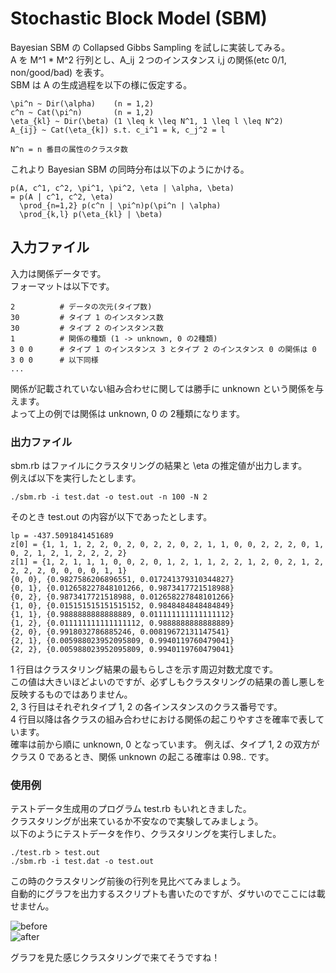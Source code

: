 # Stochastic Block Model (SBM)

Bayesian SBM の Collapsed Gibbs Sampling を試しに実装してみる。   
A を M^1 * M^2 行列とし、A_ij ２つのインスタンス i,j の関係(etc 0/1, non/good/bad) を表す。   
SBM は A の生成過程を以下の様に仮定する。   

    \pi^n ~ Dir(\alpha)    (n = 1,2)
    c^n ~ Cat(\pi^n)       (n = 1,2)
    \eta_{kl} ~ Dir(\beta) (1 \leq k \leq N^1, 1 \leq l \leq N^2)
    A_{ij} ~ Cat(\eta_{k]) s.t. c_i^1 = k, c_j^2 = l

    N^n = n 番目の属性のクラスタ数
    
これより Bayesian SBM の同時分布は以下のようにかける。

    p(A, c^1, c^2, \pi^1, \pi^2, \eta | \alpha, \beta)
    = p(A | c^1, c^2, \eta) 
      \prod_{n=1,2} p(c^n | \pi^n)p(\pi^n | \alpha)
      \prod_{k,l} p(\eta_{kl} | \beta)

## 入力ファイル

入力は関係データです。  
フォーマットは以下です。

    2          # データの次元(タイプ数)
    30         # タイプ 1 のインスタンス数
    30         # タイプ 2 のインスタンス数
    1          # 関係の種類 (1 -> unknown, 0 の2種類)
    3 0 0      # タイプ 1 のインスタンス 3 とタイプ 2 のインスタンス 0 の関係は 0
    3 0 0      # 以下同様
    ...

関係が記載されていない組み合わせに関しては勝手に unknown という関係を与えます。   
よって上の例では関係は unknown, 0 の 2種類になります。

### 出力ファイル
sbm.rb はファイルにクラスタリングの結果と \eta の推定値が出力します。  
例えば以下を実行したとします。

    ./sbm.rb -i test.dat -o test.out -n 100 -N 2

そのとき test.out の内容が以下であったとします。

    lp = -437.5091841451689
    z[0] = {1, 1, 1, 2, 2, 0, 2, 0, 2, 2, 0, 2, 1, 1, 0, 0, 2, 2, 2, 0, 1, 0, 2, 1, 2, 1, 2, 2, 2, 2}
    z[1] = {1, 2, 1, 1, 1, 0, 0, 2, 0, 1, 2, 1, 1, 2, 2, 1, 2, 0, 2, 1, 2, 2, 2, 2, 0, 0, 0, 0, 1, 1}
    {0, 0}, {0.9827586206896551, 0.017241379310344827}
    {0, 1}, {0.012658227848101266, 0.9873417721518988}
    {0, 2}, {0.9873417721518988, 0.012658227848101266}
    {1, 0}, {0.015151515151515152, 0.9848484848484849}
    {1, 1}, {0.9888888888888889, 0.011111111111111112}
    {1, 2}, {0.011111111111111112, 0.9888888888888889}
    {2, 0}, {0.9918032786885246, 0.00819672131147541}
    {2, 1}, {0.005988023952095809, 0.9940119760479041}
    {2, 2}, {0.005988023952095809, 0.9940119760479041}


1 行目はクラスタリング結果の最もらしさを示す周辺対数尤度です。   
この値は大きいほどよいのですが、必ずしもクラスタリングの結果の善し悪しを反映するものではありません。   
2, 3 行目はそれぞれタイプ 1, 2 の各インスタンスのクラス番号です。   
4 行目以降は各クラスの組み合わせにおける関係の起こりやすさを確率で表しています。   
確率は前から順に unknown, 0 となっています。
例えば、タイプ 1, 2 の双方がクラス 0 であるとき、関係 unknown の起こる確率は 0.98.. です。

### 使用例

テストデータ生成用のプログラム test.rb もいれときました。   
クラスタリングが出来ているか不安なので実験してみましょう。    
以下のようにテストデータを作り、クラスタリングを実行しました。

    ./test.rb > test.out
    ./sbm.rb -i test.dat -o test.out


この時のクラスタリング前後の行列を見比べてみましょう。    
自動的にグラフを出力するスクリプトも書いたのですが、ダサいのでここには載せません。    

![before](https://raw.github.com/masakazu-ishihata/sbm/master/test/test.png)    
![after](https://raw.github.com/masakazu-ishihata/sbm/master/test/test.res.png)    


グラフを見た感じクラスタリングで来てそうですね！

